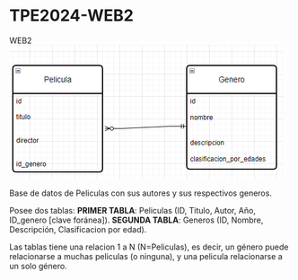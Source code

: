 # TPE2024-WEB2
WEB2
![alt text](image.png)


Base de datos de Peliculas con sus autores y sus respectivos generos.

Posee dos tablas:
  **PRIMER TABLA**: Peliculas (ID, Titulo, Autor, Año, ID_genero [clave foránea]).
  **SEGUNDA TABLA**: Generos (ID, Nombre, Descripción, Clasificacion por edad).
  
Las tablas tiene una relacion 1 a N (N=Peliculas), es decir, un género puede relacionarse a muchas peliculas (o ninguna), y una pelicula relacionarse a un solo género.

